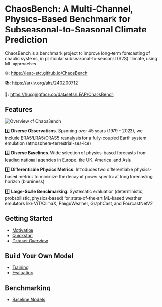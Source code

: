 # ChaosBench: A Multi-Channel, Physics-Based Benchmark for Subseasonal-to-Seasonal Climate Prediction


ChaosBench is a benchmark project to improve long-term forecasting of chaotic systems, in particular subseasonal-to-seasonal (S2S) climate, using ML approaches.

🌐: https://leap-stc.github.io/ChaosBench

📚: https://arxiv.org/abs/2402.00712

🤗: https://huggingface.co/datasets/LEAP/ChaosBench

## Features

![Overview of ChaosBench](docs/scheme/chaosbench_scheme-scheme.jpg)

1️⃣ __Diverse Observations__. Spanning over 45 years (1979 - 2023), we include ERA5/LRA5/ORAS5 reanalysis for a fully-coupled Earth system emulation (atmosphere-terrestrial-sea-ice)

2️⃣ __Diverse Baselines__. Wide selection of physics-based forecasts from leading national agencies in Europe, the UK, America, and Asia

3️⃣ __Differentiable Physics Metrics__. Introduces two differentiable physics-based metrics to minimize the decay of power spectra at long forecasting horizon (blurriness)

4️⃣ __Large-Scale Benchmarking__. Systematic evaluation (deterministic, probabilistic, physics-based) for state-of-the-art ML-based weather emulators like ViT/ClimaX, PanguWeather, GraphCast, and FourcastNetV2

## Getting Started
- [Motivation](https://leap-stc.github.io/ChaosBench/motivation.html)
- [Quickstart](https://leap-stc.github.io/ChaosBench/quickstart.html)
- [Dataset Overview](https://leap-stc.github.io/ChaosBench/dataset.html)


## Build Your Own Model
- [Training](https://leap-stc.github.io/ChaosBench/training.html)
- [Evaluation](https://leap-stc.github.io/ChaosBench/evaluation.html)

## Benchmarking
- [Baseline Models](https://leap-stc.github.io/ChaosBench/baseline.html)
